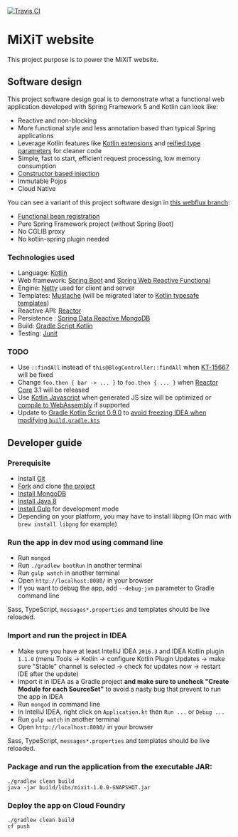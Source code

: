 [![Travis CI](https://api.travis-ci.org/mix-it/mixit.svg?branch=master)](https://travis-ci.org/mix-it/mixit)

# MiXiT website

This project purpose is to power the MiXiT website.

## Software design

This project software design goal is to demonstrate what a functional web application
developed with Spring Framework 5 and Kotlin can look like:
 - Reactive and non-blocking
 - More functional style and less annotation based than typical Spring applications
 - Leverage Kotlin features like [Kotlin extensions](https://kotlinlang.org/docs/reference/extensions.html) and [reified type parameters](https://kotlinlang.org/docs/reference/inline-functions.html#reified-type-parameters) for cleaner code
 - Simple, fast to start, efficient request processing, low memory consumption
 - [Constructor based injection](http://olivergierke.de/2013/11/why-field-injection-is-evil/)
 - Immutable Pojos
 - Cloud Native
 
 You can see a variant of this project software design in [this webflux branch](https://github.com/mix-it/mixit/tree/webflux):
  - [Functional bean registration](https://github.com/mix-it/mixit/blob/webflux/src/main/kotlin/Context.kt)
  - Pure Spring Framework project (without Spring Boot)
  - No CGLIB proxy
  - No kotlin-spring plugin needed

### Technologies used

 - Language: [Kotlin](https://kotlin.link/) 
 - Web framework: [Spring Boot](https://projects.spring.io/spring-boot/) and [Spring Web Reactive Functional](https://spring.io/blog/2016/09/22/new-in-spring-5-functional-web-framework)
 - Engine: [Netty](http://netty.io/) used for client and server
 - Templates: [Mustache](https://github.com/samskivert/jmustache) (will be migrated later to [Kotlin typesafe templates](https://github.com/sdeleuze/kotlin-script-templating))
 - Reactive API: [Reactor](http://projectreactor.io/)
 - Persistence : [Spring Data Reactive MongoDB](https://spring.io/blog/2016/11/28/going-reactive-with-spring-data)
 - Build: [Gradle Script Kotlin](https://github.com/gradle/gradle-script-kotlin)
 - Testing: [Junit](http://junit.org/) 
 
### TODO

 - Use `::findAll` instead of `this@BlogController::findAll` when [KT-15667](https://youtrack.jetbrains.com/issue/KT-15667) will be fixed
 - Change `foo.then { bar -> ... }` to `foo.then { ... }` when [Reactor Core](https://github.com/reactor/reactor-core) 3.1 will be released
 - Use [Kotlin Javascript](https://kotlinlang.org/docs/reference/js-overview.html) when generated JS size will be optimized or [compile to WebAssembly](https://discuss.kotlinlang.org/t/webassembly-support/1722/) if supported
 - Update to [Gradle Kotlin Script 0.9.0](https://github.com/gradle/gradle-script-kotlin/milestone/13) to [avoid freezing IDEA when modifying `build.gradle.kts`](https://github.com/gradle/gradle-script-kotlin/issues/249)  
 
## Developer guide

### Prerequisite
 - Install [Git](https://git-scm.com/)
 - [Fork](https://github.com/mix-it/mixit#fork-destination-box) and clone [the project](https://github.com/mix-it/mixit)
 - [Install MongoDB](https://www.mongodb.com/download-center)
 - [Install Java 8](http://www.oracle.com/technetwork/java/javase/downloads/jdk8-downloads-2133151.html)
 - [Install Gulp](http://gulpjs.com/) for development mode 
 - Depending on your platform, you may have to install libpng (On mac with `brew install libpng` for example)
 
### Run the app in dev mod using command line
 - Run `mongod`
 - Run `./gradlew bootRun` in another terminal
 - Run `gulp watch` in another terminal
 - Open `http://localhost:8080/` in your browser
 - If you want to debug the app, add `--debug-jvm` parameter to Gradle command line
 
Sass, TypeScript, `messages*.properties` and templates should be live reloaded.

### Import and run the project in IDEA
 - Make sure you have at least IntelliJ IDEA `2016.3` and IDEA Kotlin plugin `1.1.0` (menu Tools -> Kotlin -> configure Kotlin Plugin Updates -> make sure "Stable" channel is selected -> check for updates now -> restart IDE after the update)
 - Import it in IDEA as a Gradle project **and make sure to uncheck "Create Module for each SourceSet"** to avoid a nasty bug that prevent to run the app in IDEA
 - Run `mongod` in command line
 - In IntelliJ IDEA, right click on `Application.kt` then `Run ...` or `Debug ...`
 - Run `gulp watch` in another terminal
 - Open `http://localhost:8080/` in your browser
 
Sass, TypeScript, `messages*.properties` and templates should be live reloaded.
 
### Package and run the application from the executable JAR:
```
./gradlew clean build
java -jar build/libs/mixit-1.0.0-SNAPSHOT.jar
```

###  Deploy the app on Cloud Foundry
```
./gradlew clean build
cf push
```
